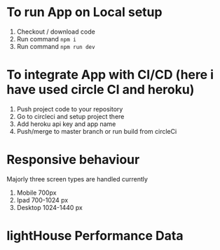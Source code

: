 # To run App on Local setup
1. Checkout / download code 
2. Run command `npm i`
3. Run command `npm run dev`

# To integrate App with CI/CD (here i have used circle CI and heroku)
1. Push project code to your repository
2. Go to circleci and setup project there
3. Add heroku api key and app name
4. Push/merge to master branch or run build from circleCi

# Responsive behaviour
Majorly three screen types are handled currently 
1. Mobile 700px
2. Ipad 700-1024 px
3. Desktop 1024-1440 px

# lightHouse Performance Data 
